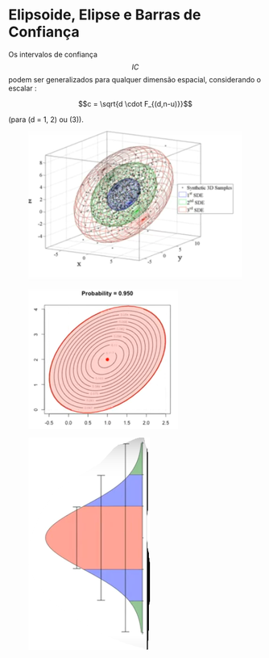 # Elipsoide, Elipse e Barras de Confiança

Os intervalos de confiança $$IC$$ podem ser generalizados para qualquer dimensão espacial, considerando o escalar :

$$c = \sqrt{d \cdot F_{(d,n-u)}}$$

(para (d = 1, 2) ou (3)).

<figure><img src=".gitbook/assets/image (22).png" alt=""><figcaption></figcaption></figure>

<figure><img src=".gitbook/assets/image (23).png" alt=""><figcaption></figcaption></figure>

<figure><img src=".gitbook/assets/image (24).png" alt=""><figcaption></figcaption></figure>
